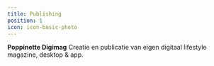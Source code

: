 ```yaml
---
title: Publishing
position: 1
icon: icon-basic-photo
---
```


**Poppinette Digimag**
Creatie en publicatie van eigen digitaal lifestyle magazine, desktop & app.